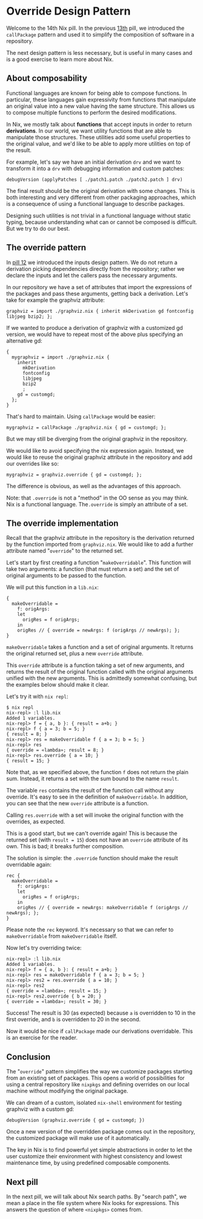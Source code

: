# Override Design Pattern

Welcome to the 14th Nix pill. In the previous
[13th](13-callpackage-design-pattern.md) pill, we introduced the
`callPackage` pattern and used it to simplify the composition of
software in a repository.

The next design pattern is less necessary, but is useful in many cases
and is a good exercise to learn more about Nix.

## About composability

Functional languages are known for being able to compose functions. In
particular, these languages gain expressivity from functions that
manipulate an original value into a new value having the same structure.
This allows us to compose multiple functions to perform the desired
modifications.

In Nix, we mostly talk about **functions** that accept inputs in order
to return **derivations**. In our world, we want utility functions that
are able to manipulate those structures. These utilities add some useful
properties to the original value, and we'd like to be able to apply
more utilities on top of the result.

For example, let's say we have an initial derivation `drv` and we want
to transform it into a `drv` with debugging information and custom
patches:

    debugVersion (applyPatches [ ./patch1.patch ./patch2.patch ] drv)

The final result should be the original derivation with some changes.
This is both interesting and very different from other packaging
approaches, which is a consequence of using a functional language to
describe packages.

Designing such utilities is not trivial in a functional language without
static typing, because understanding what can or cannot be composed is
difficult. But we try to do our best.

## The override pattern

In [pill 12](12-inputs-design-pattern.md) we introduced the inputs design
pattern. We do not return a derivation picking dependencies directly
from the repository; rather we declare the inputs and let the callers
pass the necessary arguments.

In our repository we have a set of attributes that import the
expressions of the packages and pass these arguments, getting back a
derivation. Let's take for example the graphviz attribute:

    graphviz = import ./graphviz.nix { inherit mkDerivation gd fontconfig libjpeg bzip2; };

If we wanted to produce a derivation of graphviz with a customized gd
version, we would have to repeat most of the above plus specifying an
alternative gd:

    {
      mygraphviz = import ./graphviz.nix {
        inherit
          mkDerivation
          fontconfig
          libjpeg
          bzip2
          ;
        gd = customgd;
      };
    }

That's hard to maintain. Using `callPackage` would be easier:

    mygraphviz = callPackage ./graphviz.nix { gd = customgd; };

But we may still be diverging from the original graphviz in the
repository.

We would like to avoid specifying the nix expression again. Instead, we
would like to reuse the original graphviz attribute in the repository
and add our overrides like so:

    mygraphviz = graphviz.override { gd = customgd; };

The difference is obvious, as well as the advantages of this approach.

Note: that `.override` is not a \"method\" in the OO sense
as you may think. Nix is a functional language. The`.override` is simply
an attribute of a set.

## The override implementation

Recall that the graphviz attribute in the repository is the derivation
returned by the function imported from `graphviz.nix`. We would like to
add a further attribute named \"`override`\" to the returned set.

Let's start by first creating a function \"`makeOverridable`\". This
function will take two arguments: a function (that must return a set)
and the set of original arguments to be passed to the function.

We will put this function in a `lib.nix`:

    {
      makeOverridable =
        f: origArgs:
        let
          origRes = f origArgs;
        in
        origRes // { override = newArgs: f (origArgs // newArgs); };
    }

`makeOverridable` takes a function and a set of original arguments. It
returns the original returned set, plus a new `override` attribute.

This `override` attribute is a function taking a set of new arguments,
and returns the result of the original function called with the original
arguments unified with the new arguments. This is admittedly somewhat
confusing, but the examples below should make it clear.

Let's try it with `nix repl`:

    $ nix repl
    nix-repl> :l lib.nix
    Added 1 variables.
    nix-repl> f = { a, b }: { result = a+b; }
    nix-repl> f { a = 3; b = 5; }
    { result = 8; }
    nix-repl> res = makeOverridable f { a = 3; b = 5; }
    nix-repl> res
    { override = «lambda»; result = 8; }
    nix-repl> res.override { a = 10; }
    { result = 15; }

Note that, as we specified above, the function `f` does not return the
plain sum. Instead, it returns a set with the sum bound to the name
`result`.

The variable `res` contains the result of the function call without any
override. It's easy to see in the definition of `makeOverridable`. In
addition, you can see that the new `override` attribute is a function.

Calling `res.override` with a set will invoke the original function with
the overrides, as expected.

This is a good start, but we can't override again! This is because the
returned set (with `result = 15`) does not have an `override` attribute
of its own. This is bad; it breaks further composition.

The solution is simple: the `.override` function should make the result
overridable again:

    rec {
      makeOverridable =
        f: origArgs:
        let
          origRes = f origArgs;
        in
        origRes // { override = newArgs: makeOverridable f (origArgs // newArgs); };
    }

Please note the `rec` keyword. It's necessary so that we can refer to
`makeOverridable` from `makeOverridable` itself.

Now let's try overriding twice:

    nix-repl> :l lib.nix
    Added 1 variables.
    nix-repl> f = { a, b }: { result = a+b; }
    nix-repl> res = makeOverridable f { a = 3; b = 5; }
    nix-repl> res2 = res.override { a = 10; }
    nix-repl> res2
    { override = «lambda»; result = 15; }
    nix-repl> res2.override { b = 20; }
    { override = «lambda»; result = 30; }

Success! The result is 30 (as expected) because `a` is overridden to 10
in the first override, and `b` is overridden to 20 in the second.

Now it would be nice if `callPackage` made our derivations overridable.
This is an exercise for the reader.

## Conclusion

The \"`override`\" pattern simplifies the way we customize packages
starting from an existing set of packages. This opens a world of
possibilities for using a central repository like `nixpkgs` and defining
overrides on our local machine without modifying the original package.

We can dream of a custom, isolated `nix-shell` environment for testing
graphviz with a custom gd:

    debugVersion (graphviz.override { gd = customgd; })

Once a new version of the overridden package comes out in the
repository, the customized package will make use of it automatically.

The key in Nix is to find powerful yet simple abstractions in order to
let the user customize their environment with highest consistency and
lowest maintenance time, by using predefined composable components.

## Next pill

In the next pill, we will talk about Nix search paths. By \"search
path\", we mean a place in the file system where Nix looks for
expressions. This answers the question of where `<nixpkgs>` comes from.
